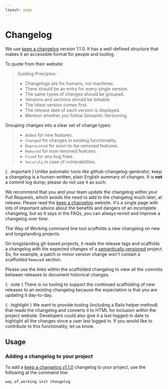 ```yaml
---
layout: page
---
```


# Changelog

We use [keep a changelog](https://keepachangelog.com/en/1.1.0/) version 1.1.0. It has a well-defined structure that makes it an accessible format for people and tooling.

To quote from their website:

> Guiding Principles:
> * Changelogs are for humans, not machines.
> * There should be an entry for every single version.
> * The same types of changes should be grouped.
> * Versions and sections should be linkable.
> * The latest version comes first.
> * The release date of each version is displayed.
> * Mention whether you follow Semantic Versioning.

Grouping changes into a clear set of change types:

> * `Added` for new features.
> * `Changed` for changes in existing functionality.
> * `Deprecated` for soon-to-be removed features.
> * `Removed` for now removed features.
> * `Fixed` for any bug fixes.
> * `Security` in case of vulnerabilities.

{: .important }
Unlike automatic tools like github-changelog-generator, keep a changelog is a human-written, plain English summary of changes. It is **not** a commit log dump; please do not use it as such.

We recommend that you and your team update the changelog within your Pull Requests, which avoids the need to add to the changelog much later, at release. Please read the [keep a changelog](https://keepachangelog.com/en/1.1.0/) website. It's a single page with lots of important advice about the benefits and dangers of an incomplete changelog, but as it says in the FAQs, you can always revisit and improve a changelog over time.

The Way of Working command line tool scaffolds a new changelog on new and longstanding projects.

On longstanding git-based projects, it reads the release tags and scaffolds a changelog with the expected changes of a [semantically versioned](https://semver.org) project. So, for example, a patch or minor version change won't contain a scaffolded `Removed` section.

Please use the links within the scaffolded changelog to view all the commits between releases to document historical changes.

{: .note }
There is no tooling to support the continued scaffolding of new releases to an existing changelog because the expectation is that you are updating it day-to-day.

{: .highlight }
We want to provide tooling (including a Rails helper method) that reads the changelog and converts it to HTML for inclusion within the project website. Developers could also give it a last-logged-in date to highlight all the changes since a user last logged in. If you would like to contribute to this functionality, let us know.

## Usage

### Adding a changelog to your project

To add a [keep a changelog v1.1.0](https://keepachangelog.com/en/1.1.0/) changelog to your project, use the following at the command line:

    way_of_working init changelog
